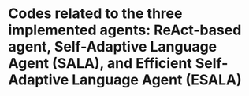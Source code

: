 # Codes related to the three implemented agents: ReAct-based agent, Self-Adaptive Language Agent (SALA), and Efficient Self-Adaptive Language Agent (ESALA)
